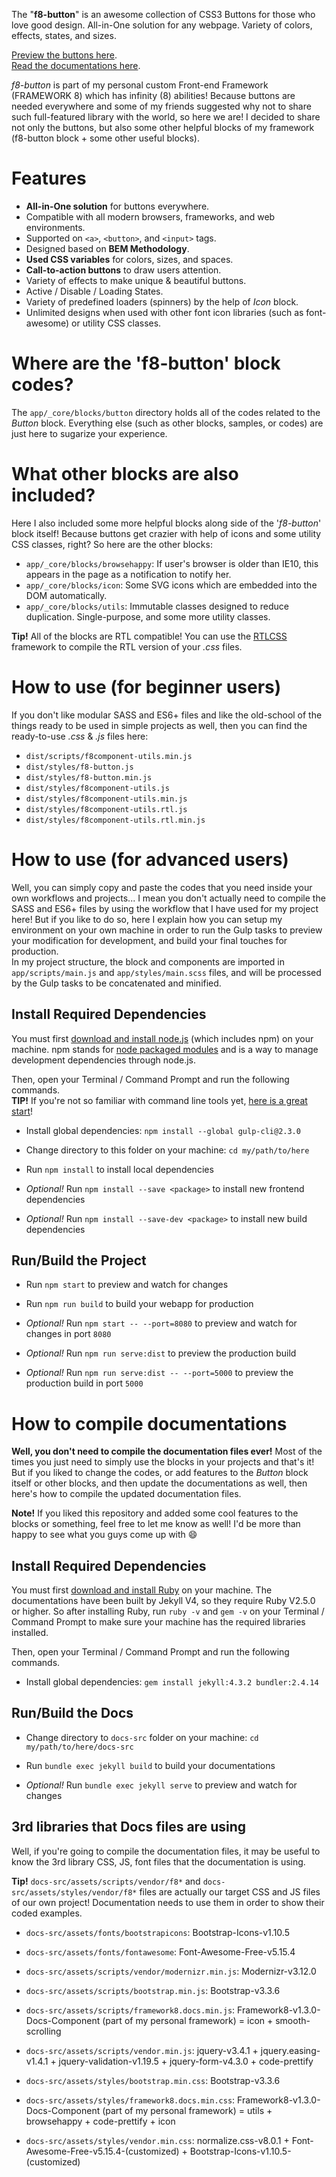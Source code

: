 The "**f8-button**" is an awesome collection of CSS3 Buttons for those who love good design. All-in-One solution for any webpage. Variety of colors, effects, states, and sizes.

[Preview the buttons here](https://imalitavakoli.github.io/f8-button/).  
[Read the documentations here](https://imalitavakoli.github.io/f8-button/docs/).

*f8-button* is part of my personal custom Front-end Framework (FRAMEWORK 8) which has infinity (8) abilities! Because buttons are needed everywhere and some of my friends suggested why not to share such full-featured library with the world, so here we are! I decided to share not only the buttons, but also some other helpful blocks of my framework (f8-button block + some other useful blocks).




# Features

- **All-in-One solution** for buttons everywhere.
- Compatible with all modern browsers, frameworks, and web environments.
- Supported on `<a>`, `<button>`, and `<input>` tags.
- Designed based on **BEM Methodology**.
- **Used CSS variables** for colors, sizes, and spaces.
- **Call-to-action buttons** to draw users attention.
- Variety of effects to make unique & beautiful buttons.
- Active / Disable / Loading States.
- Variety of predefined loaders (spinners) by the help of *Icon* block.
- Unlimited designs when used with other font icon libraries (such as font-awesome) or utility CSS classes.




# Where are the 'f8-button' block codes?

The `app/_core/blocks/button` directory holds all of the codes related to the *Button* block. Everything else (such as other blocks, samples, or codes) are just here to sugarize your experience.




# What other blocks are also included?

Here I also included some more helpful blocks along side of the '*f8-button*' block itself! Because buttons get crazier with help of icons and some utility CSS classes, right? So here are the other blocks:

- `app/_core/blocks/browsehappy`: If user's browser is older than IE10, this appears in the page as a notification to notify her.
- `app/_core/blocks/icon`: Some SVG icons which are embedded into the DOM automatically.
- `app/_core/blocks/utils`: Immutable classes designed to reduce duplication. Single-purpose, and some more utility classes.

**Tip!** All of the blocks are RTL compatible! You can use the [RTLCSS](https://rtlcss.com/) framework to compile the RTL version of your *.css* files.



# How to use (for beginner users)

If you don't like modular SASS and ES6+ files and like the old-school of the things ready to be used in simple projects as well, then you can find the ready-to-use *.css* & *.js* files here:

- `dist/scripts/f8component-utils.min.js`
- `dist/styles/f8-button.js`
- `dist/styles/f8-button.min.js`
- `dist/styles/f8component-utils.js`
- `dist/styles/f8component-utils.min.js`
- `dist/styles/f8component-utils.rtl.js`
- `dist/styles/f8component-utils.rtl.min.js`




# How to use (for advanced users)

Well, you can simply copy and paste the codes that you need inside your own workflows and projects... I mean you don't actually need to compile the SASS and ES6+ files by using the workflow that I have used for my project here! But if you like to do so, here I explain how you can setup my environment on your own machine in order to run the Gulp tasks to preview your modification for development, and build your final touches for production.  
In my project structure, the block and components are imported in `app/scripts/main.js` and `app/styles/main.scss` files, and will be processed by the Gulp tasks to be concatenated and minified.


## Install Required Dependencies

You must first [download and install node.js](https://nodejs.org/download/) (which includes npm) on your machine. npm stands for [node packaged modules](https://www.npmjs.com/) and is a way to manage development dependencies through node.js.

Then, open your Terminal / Command Prompt and run the following commands.  
**TIP!** If you're not so familiar with command line tools yet, [here is a great start](http://webdesign.tutsplus.com/series/the-command-line-for-web-design--cms-777)!


- Install global dependencies: `npm install --global gulp-cli@2.3.0`
- Change directory to this folder on your machine: `cd my/path/to/here`
- Run `npm install` to install local dependencies

- *Optional!* Run `npm install --save <package>` to install new frontend dependencies
- *Optional!* Run `npm install --save-dev <package>` to install new build dependencies


## Run/Build the Project

- Run `npm start` to preview and watch for changes
- Run `npm run build` to build your webapp for production

- *Optional!* Run `npm start -- --port=8080` to preview and watch for changes in port `8080`
- *Optional!* Run `npm run serve:dist` to preview the production build
- *Optional!* Run `npm run serve:dist -- --port=5000` to preview the production build in port `5000`




# How to compile documentations

**Well, you don't need to compile the documentation files ever!** Most of the times you just need to simply use the blocks in your projects and that's it! But if you liked to change the codes, or add features to the *Button* block itself or other blocks, and then update the documentations as well, then here's how to compile the updated documentation files.

**Note!** If you liked this repository and added some cool features to the blocks or something, feel free to let me know as well! I'd be more than happy to see what you guys come up with :smile:


## Install Required Dependencies

You must first [download and install Ruby](https://www.ruby-lang.org/en/downloads/) on your machine. The documentations have been built by Jekyll V4, so they require Ruby V2.5.0 or higher. So after installing Ruby, run `ruby -v` and `gem -v` on your Terminal / Command Prompt to make sure your machine has the required libraries installed.

Then, open your Terminal / Command Prompt and run the following commands.

- Install global dependencies: `gem install jekyll:4.3.2 bundler:2.4.14`


## Run/Build the Docs

- Change directory to `docs-src` folder on your machine: `cd my/path/to/here/docs-src`
- Run `bundle exec jekyll build` to build your documentations

- *Optional!* Run `bundle exec jekyll serve` to preview and watch for changes


## 3rd libraries that Docs files are using

Well, if you're going to compile the documentation files, it may be useful to know the 3rd library CSS, JS, font files that the documentation is using.

**Tip!** `docs-src/assets/scripts/vendor/f8*` and `docs-src/assets/styles/vendor/f8*` files are actually our target CSS and JS files of our own project! Documentation needs to use them in order to show their coded examples.

- `docs-src/assets/fonts/bootstrapicons`: Bootstrap-Icons-v1.10.5
- `docs-src/assets/fonts/fontawesome`: Font-Awesome-Free-v5.15.4

- `docs-src/assets/scripts/vendor/modernizr.min.js`: Modernizr-v3.12.0
- `docs-src/assets/scripts/bootstrap.min.js`: Bootstrap-v3.3.6
- `docs-src/assets/scripts/framework8.docs.min.js`: Framework8-v1.3.0-Docs-Component (part of my personal framework) = icon + smooth-scrolling
- `docs-src/assets/scripts/vendor.min.js`: jquery-v3.4.1 + jquery.easing-v1.4.1 + jquery-validation-v1.19.5 + jquery-form-v4.3.0 + code-prettify

- `docs-src/assets/styles/bootstrap.min.css`: Bootstrap-v3.3.6
- `docs-src/assets/styles/framework8.docs.min.css`: Framework8-v1.3.0-Docs-Component (part of my personal framework) = utils + browsehappy + code-prettify + icon
- `docs-src/assets/styles/vendor.min.css`: normalize.css-v8.0.1 + Font-Awesome-Free-v5.15.4-(customized) + Bootstrap-Icons-v1.10.5-(customized)